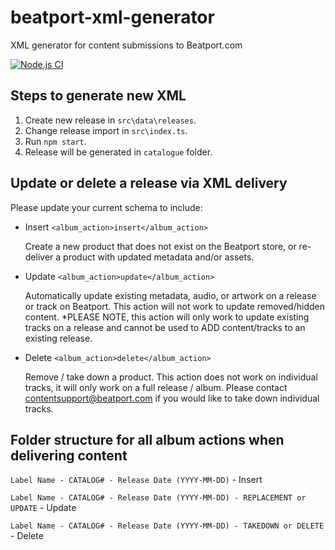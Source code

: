 # beatport-xml-generator
XML generator for content submissions to Beatport.com

[![Node.js CI](https://github.com/ltodorov/beatport-xml-generator/actions/workflows/node.js.yml/badge.svg)](https://github.com/ltodorov/beatport-xml-generator/actions/workflows/node.js.yml)

## Steps to generate new XML
1. Create new release in `src\data\releases`.
2. Change release import in `src\index.ts`.
3. Run `npm start`.
4. Release will be generated in `catalogue` folder.

## Update or delete a release via XML delivery
Please update your current schema to include:

* Insert ```<album_action>insert</album_action>```

    Create a new product that does not exist on the Beatport store, or re-deliver a product with updated metadata and/or assets.

* Update ```<album_action>update</album_action>```

    Automatically update existing metadata, audio, or artwork on a release or track on Beatport. This action will not work to update removed/hidden content. *PLEASE NOTE, this action will only work to update existing tracks on a release and cannot be used to ADD content/tracks to an existing release.

* Delete ```<album_action>delete</album_action>```

    Remove / take down a product. This action does not work on individual tracks, it will only work on a full release / album. Please contact contentsupport@beatport.com if you would like to take down individual tracks.

## Folder structure for all album actions when delivering content

```Label Name - CATALOG# - Release Date (YYYY-MM-DD)``` - Insert

```Label Name - CATALOG# - Release Date (YYYY-MM-DD) - REPLACEMENT or UPDATE``` - Update

```Label Name - CATALOG# - Release Date (YYYY-MM-DD) - TAKEDOWN or DELETE``` - Delete

